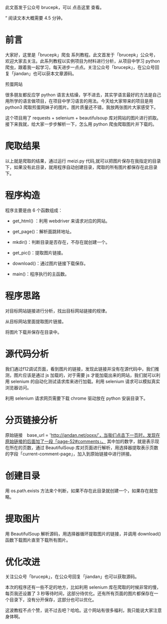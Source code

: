 此文首发于公众号 brucepk，可以 点击这里 查看。

“ 阅读文本大概需要 4.5 分钟。 

前言
===
大家好，这里是「brucepk」爬虫 系列教程。此文首发于「brucepk」公众号，欢迎大家去关注。此系列教程以实例项目为材料进行分析，从项目中学习 python 爬虫，跟着我一起学习，每天进步一点点。关注公众号「brucepk」，在公众号回复「jiandan」也可以获本文章源码。

煎蛋网站



很多朋友都反应学 python 语言太枯燥，学不进去，其实学语言最好的方法是自己用所学的语言做项目，在项目中学习语言的用法。今天给大家带来的项目是用 python3 爬取煎蛋网妹子的图片。图片质量还不错，我放两张图片大家感受下。



这个项目用了 requests + selenium + beautifulsoup 库对网站的图片进行抓取。接下来我就，给大家一步步解析一下，怎么用 python 爬虫爬取图片并下载的。

爬取结果
===

以上就是爬取的结果，通过运行 meizi.py 代码,就可以把图片保存在我指定的目录下，如果没有此目录，就用程序自动创建目录，爬取的所有图片都保存在此目录下。

程序构造
===

程序主要是由 6 个函数组成：
<br>

* get_html() ：利用 webdriver 来请求对应的网站。

* get_page()：解析面跳转地址。

* mkdir()：判断目录是否存在，不存在就创建一个。

* get_pic()：提取图片链接。

* download()：通过图片链接下载保存。

* main()：程序执行的主函数。<br>

程序思路
===
对目标网站链接进行分析，找出目标网站链接的规律。

从目标网站里面提取图片链接。

将图片下载并保存在目录中。

源代码分析
===
我们通过f12调试页面，看到图片的链接，发现此链接并没有在源代码中，我们推测，图片应该是通过 js 加载的，对于需要 js 才能加载出来的网站，我们就可以利用 selenium 的自动化测试请求库来进行加载。利用 selenium 请求可以模拟真实浏览器访问。


利用 selenium 请求网页需要下载 chrome 驱动放在 python 安装目录下。

分页链接分析
===
原始链接　base_url = 'http://jandan.net/ooxx/'，当我们点击下一页时，发现在原始链接的后面加了一段「page-52#comments」。
其中加的数字，就是表示现在所在的页数，通过 BeautifulSoup 库对页面进行解析，用选择器提取表示页数的字段「current-comment-page」，加入到原始链接中进行拼接。


创建目录
===
用 os.path.exists 方法来个判断，如果不存在此目录就创建一个，如果存在就忽略。


提取图片
===
用 BeautifulSoup 解析源码，用选择器循环提取图片的链接，并调用 download() 函数下载图片直至下载所有图片。


优化改进
===
关注公众号「brucepk」，在公众号回复「jiandan」也可以获取源码。

本次的程序还有一些不足的地方，比如利用 selenium 库在爬取的时候非常的慢，每页我还设置了 3 秒等待时间，这部分待优化。还有所有页面的图片都保存在一个目录下，没有分开保存，这部分也可以优化。

这波教程不点个赞，说不过去吧？哈哈。这个网站有很多福利，我只能说大家注意身体啊。




